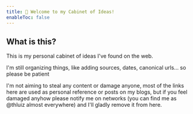 ```yaml
---
title: 💜 Welcome to my Cabinet of Ideas!
enableToc: false
---
```


## What is this?

This is my personal cabinet of ideas I've found on the web.

I'm still organizing things, like adding sources, dates, canonical urls... so please be patient

I'm not aiming to steal any content or damage anyone, most of the links here are used as personal reference or posts on my blogs, but if you feel  damaged anyhow please notify me on networks (you can find me as @thluiz almost everywhere) and I'll gladly remove it from here.

